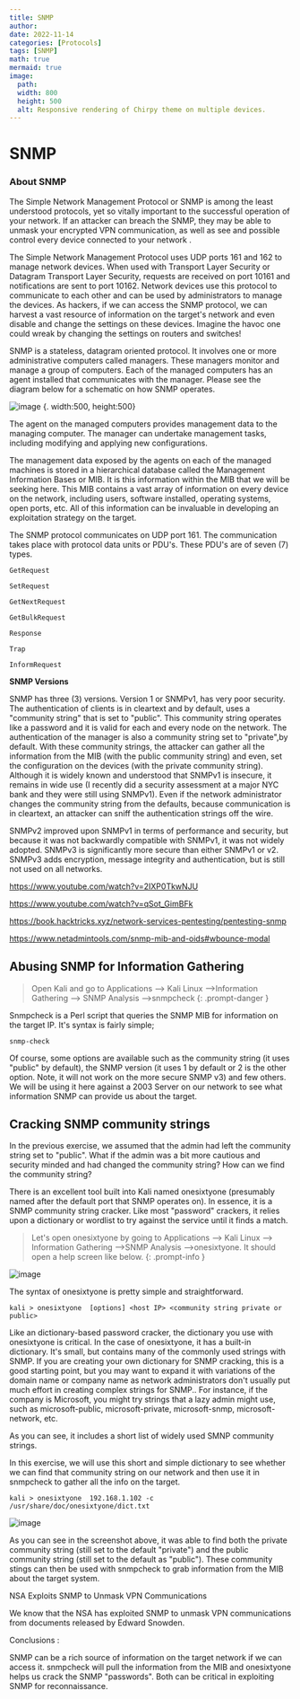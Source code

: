 ```yaml
---
title: SNMP
author: 
date: 2022-11-14
categories: [Protocols]
tags: [SNMP]
math: true
mermaid: true
image:
  path: 
  width: 800
  height: 500
  alt: Responsive rendering of Chirpy theme on multiple devices.
---
```


<h1> <b>SNMP</b> </h1>

<h3> About SNMP </h3>

The Simple Network Management Protocol or SNMP is among the least understood protocols, yet so vitally important to the successful operation of your network. If an attacker can breach the SNMP, they may be able to unmask your encrypted VPN communication, as well as see and possible control every device connected to your network .

The Simple Network Management Protocol uses UDP ports  161 and 162 to manage network devices. 
When used with Transport Layer Security or Datagram Transport Layer Security, requests are received on port 10161 and notifications are sent to port 10162.
Network devices use this protocol to communicate to each other and can be used by administrators to manage the devices. As hackers, if we can access the SNMP protocol, we can harvest a vast resource of information on the target's network and even disable and change the settings on these devices. Imagine the havoc one could wreak by changing the settings on routers and switches!

SNMP is a stateless, datagram oriented protocol. It involves one or more administrative computers called managers. These managers monitor and manage a group of computers. Each of the managed computers has an agent installed that communicates with the manager. Please see the diagram below  for  a schematic on how SNMP operates.

![image](https://i.postimg.cc/cHgN14hw/screenshot-7.png) {. width:500, height:500}

The agent on the managed computers provides management data to the managing computer. The manager can undertake management tasks, including modifying and applying new configurations.

The management data exposed by the agents on each of the managed machines is stored in a hierarchical database called the Management Information Bases or MIB. It is this information within the MIB that we will be seeking here. This MIB contains a vast array of information on every device on the network, including users, software installed, operating systems, open ports, etc. All of this information can be invaluable in developing an exploitation strategy on the target.

The SNMP protocol communicates on UDP port 161. The communication takes place with protocol data units or PDU's. These PDU's are of seven (7) types. 

    GetRequest  

    SetRequest  

    GetNextRequest  

    GetBulkRequest  

    Response  

    Trap  

    InformRequest 

 
 <b>SNMP Versions</b>

SNMP has three (3) versions. Version 1 or SNMPv1, has very poor security. The authentication of clients is in cleartext and by default, uses a "community string" that is set to "public". This community string operates like a password and it is valid for each and every node on the network. The authentication of the manager is also a community string set to "private",by default. With these community strings, the attacker can gather all the information from the MIB (with the public community string) and even, set the configuration on the devices (with the private community string). Although it is widely known and understood that SNMPv1 is insecure, it remains in wide use (I recently did a security assessment at a major NYC bank and they were still using SNMPv1). Even if the network administrator changes the community string from the defaults, because communication is in cleartext, an attacker can sniff the authentication strings off the wire.

SNMPv2 improved upon SNMPv1 in terms of performance and security, but because it was not backwardly compatible with SNMPv1, it was not widely adopted.  SNMPv3 is significantly more secure than either SNMPv1 or v2.  SNMPv3 adds encryption, message integrity and authentication, but is still not used on all networks.

https://www.youtube.com/watch?v=2IXP0TkwNJU

https://www.youtube.com/watch?v=qSot_GimBFk

https://book.hacktricks.xyz/network-services-pentesting/pentesting-snmp

https://www.netadmintools.com/snmp-mib-and-oids#wbounce-modal





<h2>Abusing SNMP for Information Gathering</h2>

> Open Kali and go to Applications --> Kali Linux -->Information Gathering --> SNMP Analysis -->snmpcheck 
{: .prompt-danger }

Snmpcheck is a Perl script that queries the SNMP MIB for information on the target IP. It's syntax is fairly simple;

`snmp-check`

Of course, some options are available such as the community string (it uses "public" by default), the SNMP version (it uses 1 by default or 2 is the other option. Note, it will not work on the more secure SNMP v3) and few others. We will be using it here against a 2003 Server on our network to see what information SNMP can provide us about the target.

<h2> Cracking SNMP community strings </h2>

In the previous exercise, we assumed that the admin had left the community string set to "public". What if the admin was a bit more cautious and security minded and had changed the community string? How can we find the community string?

There is an excellent tool built into Kali named onesixtyone (presumably named  after the default port that SNMP operates on).  In essence, it is a SNMP community string cracker. Like most "password" crackers, it relies upon a dictionary or wordlist to try against the service until it finds a match.

> Let's open onesixtyone by going to Applications --> Kali Linux --> Information Gathering -->SNMP Analysis -->onesixtyone. It should open a help screen like below. 
  {: .prompt-info }

![image](https://i.postimg.cc/dtFbkK9M/screenshot-8.png)

The syntax of onesixtyone is pretty simple and  straightforward.

`kali > onesixtyone  [options] <host IP> <community string private or public>`

Like an dictionary-based password cracker, the dictionary you use with onesixtyone is  critical. In the case of onesixtyone, it has a built-in dictionary. It's small, but contains many of the commonly used strings with SNMP. If you are creating your own dictionary for SNMP cracking, this is a good starting point, but you may want to expand it with variations of the domain name or company name as network administrators don't usually put much effort in creating complex strings for SNMP.. For instance, if the company is Microsoft, you might try strings that a lazy admin might use, such as microsoft-public, microsoft-private, microsoft-snmp,  microsoft-network, etc. 

As you can see, it includes a short list of widely used SMNP community strings.

In this exercise, we will use this short and simple dictionary to see whether we can find that community string on our network and then use it in snmpcheck to gather all the info on the target.

`` kali > onesixtyone  192.168.1.102 -c /usr/share/doc/onesixtyone/dict.txt ``

![image](https://i.postimg.cc/7LPswHD9/screenshot-9.png)

As you can see in the screenshot above, it was able to find both  the  private community string (still set to the default "private") and the public community string (still set to the default as "public"). These community stings can then be used with snmpcheck to grab information from the MIB about the target system.

NSA Exploits SNMP to Unmask VPN Communications

We know that the NSA has exploited SNMP to unmask VPN communications from documents released by Edward Snowden. 

Conclusions :

SNMP can be a rich source of information on the target network if we can access it. snmpcheck will pull the information from the MIB and onesixtyone helps us crack the SNMP "passwords". Both can be critical in exploiting SNMP for reconnaissance.



